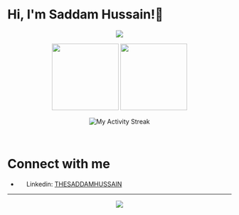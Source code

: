 # Hi, I'm Saddam Hussain!👋

<p align="center"><img src="https://github-profile-trophy.vercel.app/?username=SaddamHussainOffice&theme=monokai" /> </p>

<p align="center">
<img height=150 src="https://github-readme-stats.vercel.app/api?username=SaddamHussainOffice&count_private=true&include_all_commits=true&theme=radical&show_icons=true" />
<img height=150 src="https://github-readme-stats.vercel.app/api/top-langs/?username=SaddamHussainOffice&layout=compact&theme=radical&langs_count=10" />
</p>
<p align="center">
<img alt="My Activity Streak" src="http://github-readme-streak-stats.herokuapp.com/?user=SaddamHussainOffice&theme=onedark"/>
</p>
<br />
<h1>Connect with me</h1>
<ul>
<li><img src="https://raw.githubusercontent.com/THESADDAMHUSSAIN/THESADDAMHUSSAIN/master/icons/linkedin.svg" height=15> Linkedin: <a href="https://www.instagram.com/THESADDAMmmHUSSAIN">THESADDAMHUSSAIN</a></li>
</ul>
<hr>
<p align="center">
    <img src="https://img.shields.io/badge/THANKS%20FOR-VISITING%20❤%EF%B8%8F-informational?style=for-the-badge&logo=github"/>
</p>
